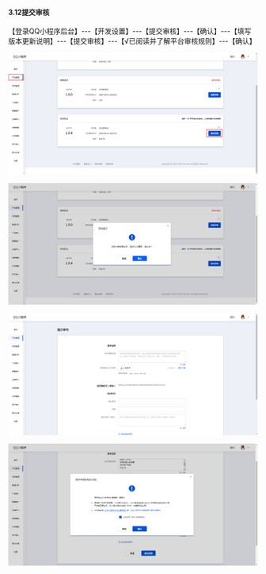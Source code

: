 #### 3.12提交审核

【登录QQ小程序后台】---【开发设置】---【提交审核】---【确认】---【填写版本更新说明】---【提交审核】---【√已阅读并了解平台审核规则】---【确认】

[![图片](./image/微信图片_20190822180326.png "图片")](./image/微信图片_20190822180326.png)

[![图片](./image/微信图片_20190822180440.png "图片")](./image/微信图片_20190822180440.png)

[![图片](./image/微信图片_20190822180531.png "图片")](./image/微信图片_20190822180531.png)

[![图片](./image/微信图片_20190822180608.png "图片")](./image/微信图片_20190822180608.png)